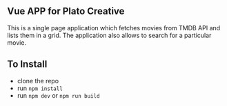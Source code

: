 ## Vue APP for Plato Creative

This is a single page application which fetches movies from TMDB API and lists them in a grid. The application also allows to search for a particular movie.

## To Install
* clone the repo
* run `npm install`
* run `npm dev` or `npm run build`